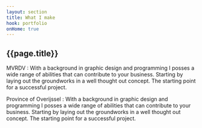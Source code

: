 ```yaml
---
layout: section
title: What I make
hook: portfolio
onHome: true
---
```


## {{page.title}}

MVRDV
: With a background in graphic design and programming I posses a wide range of abilities that can contribute to your business. Starting by laying out the groundworks in a well thought out concept. The starting point for a successful project.

Province of Overijssel
: With a background in graphic design and programming I posses a wide range of abilities that can contribute to your business. Starting by laying out the groundworks in a well thought out concept. The starting point for a successful project.